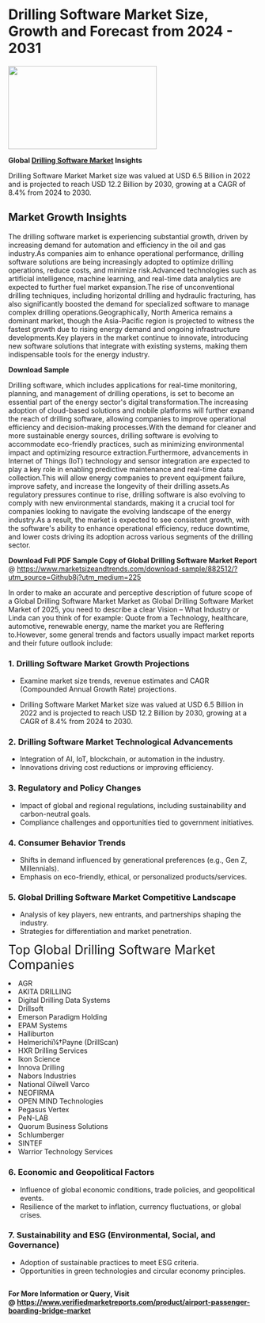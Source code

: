 <H1>Drilling Software Market Size, Growth and Forecast from 2024 - 2031</H1><img class="aligncenter size-medium wp-image-584254" src="https://thirdeyenews.in/wp-content/uploads/2024/09/Global-Market-Research-300x168.jpeg" alt="" width="300" height="168" /><p><strong>Global&nbsp;<a href="https://www.marketsizeandtrends.com/download-sample/882512/?utm_source=Github8j?utm_medium=225">Drilling Software Market</a> Insights</strong></p><p>Drilling Software Market Market size was valued at USD 6.5 Billion in 2022 and is projected to reach USD 12.2 Billion by 2030, growing at a CAGR of 8.4% from 2024 to 2030.</p><p><h2>Market Growth Insights</h2> <p>The drilling software market is experiencing substantial growth, driven by increasing demand for automation and efficiency in the oil and gas industry.As companies aim to enhance operational performance, drilling software solutions are being increasingly adopted to optimize drilling operations, reduce costs, and minimize risk.Advanced technologies such as artificial intelligence, machine learning, and real-time data analytics are expected to further fuel market expansion.The rise of unconventional drilling techniques, including horizontal drilling and hydraulic fracturing, has also significantly boosted the demand for specialized software to manage complex drilling operations.Geographically, North America remains a dominant market, though the Asia-Pacific region is projected to witness the fastest growth due to rising energy demand and ongoing infrastructure developments.Key players in the market continue to innovate, introducing new software solutions that integrate with existing systems, making them indispensable tools for the energy industry.</p> <p><strong>Download Sample</strong></p> <p>Drilling software, which includes applications for real-time monitoring, planning, and management of drilling operations, is set to become an essential part of the energy sector's digital transformation.The increasing adoption of cloud-based solutions and mobile platforms will further expand the reach of drilling software, allowing companies to improve operational efficiency and decision-making processes.With the demand for cleaner and more sustainable energy sources, drilling software is evolving to accommodate eco-friendly practices, such as minimizing environmental impact and optimizing resource extraction.Furthermore, advancements in Internet of Things (IoT) technology and sensor integration are expected to play a key role in enabling predictive maintenance and real-time data collection.This will allow energy companies to prevent equipment failure, improve safety, and increase the longevity of their drilling assets.As regulatory pressures continue to rise, drilling software is also evolving to comply with new environmental standards, making it a crucial tool for companies looking to navigate the evolving landscape of the energy industry.As a result, the market is expected to see consistent growth, with the software's ability to enhance operational efficiency, reduce downtime, and lower costs driving its adoption across various segments of the drilling sector.</p> <p><span class=""><strong>Download Full PDF Sample Copy of Global Drilling Software Market Report</strong> @ <a href="https://www.marketsizeandtrends.com/download-sample/882512/?utm_source=Github8j?utm_medium=225" target="_blank">https://www.marketsizeandtrends.com/download-sample/882512/?utm_source=Github8j?utm_medium=225</a></span></p><p>In order to make an accurate and perceptive description of future scope of a Global&nbsp;Drilling Software Market Market as Global&nbsp;Drilling Software Market Market of 2025, you need to describe a clear Vision &ndash; What Industry or Linda can you think of for example: Quote from a Technology, healthcare, automotive, renewable energy, name the market you are Reffering to.However, some general trends and factors usually impact market reports and their future outlook include:</p><h3>1.&nbsp;<strong>Drilling Software Market Growth Projections</strong></h3><ul><li>Examine market size trends, revenue estimates and CAGR (Compounded Annual Growth Rate) projections.</li><li><p>Drilling Software Market Market size was valued at USD 6.5 Billion in 2022 and is projected to reach USD 12.2 Billion by 2030, growing at a CAGR of 8.4% from 2024 to 2030.</p></li></ul><h3>2.&nbsp;<strong>Drilling Software Market Technological Advancements</strong></h3><ul><li>Integration of AI, IoT, blockchain, or automation in the industry.</li><li>Innovations driving cost reductions or improving efficiency.</li></ul><h3>3.&nbsp;<strong>Regulatory and Policy Changes</strong></h3><ul><li>Impact of global and regional regulations, including sustainability and carbon-neutral goals.</li><li>Compliance challenges and opportunities tied to government initiatives.</li></ul><h3>4.&nbsp;<strong>Consumer Behavior Trends</strong></h3><ul><li>Shifts in demand influenced by generational preferences (e.g., Gen Z, Millennials).</li><li>Emphasis on eco-friendly, ethical, or personalized products/services.</li></ul><h3>5.&nbsp;<strong>Global Drilling Software Market Competitive Landscape</strong></h3><ul><li>Analysis of key players, new entrants, and partnerships shaping the industry.</li><li>Strategies for differentiation and market penetration.</li></ul><p data-pm-slice="1 1 []"><span style="color: inherit; font-family: inherit; font-size: 25px;">Top Global Drilling Software Market Companies</span></p><div class="" data-test-id=""><p><li>AGR</li><li> AKITA DRILLING</li><li> Digital Drilling Data Systems</li><li> Drillsoft</li><li> Emerson Paradigm Holding</li><li> EPAM Systems</li><li> Halliburton</li><li> Helmerichï¼†Payne (DrillScan)</li><li> HXR Drilling Services</li><li> Ikon Science</li><li> Innova Drilling</li><li> Nabors Industries</li><li> National Oilwell Varco</li><li> NEOFIRMA</li><li> OPEN MIND Technologies</li><li> Pegasus Vertex</li><li> PeN-LAB</li><li> Quorum Business Solutions</li><li> Schlumberger</li><li> SINTEF</li><li> Warrior Technology Services</li></p></div><h3>6.&nbsp;<strong>Economic and Geopolitical Factors</strong></h3><ul><li>Influence of global economic conditions, trade policies, and geopolitical events.</li><li>Resilience of the market to inflation, currency fluctuations, or global crises.</li></ul><h3>7.&nbsp;<strong>Sustainability and ESG (Environmental, Social, and Governance)</strong></h3><ul><li>Adoption of sustainable practices to meet ESG criteria.</li><li>Opportunities in green technologies and circular economy principles.</li></ul><h2><strong style="font-size: 14px;">For More Information or Query, Visit @&nbsp;</strong><a style="background-color: #ffffff; font-size: 14px;" href="https://www.marketsizeandtrends.com/report/drilling-software-market/" target="_blank">https://www.verifiedmarketreports.com/product/airport-passenger-boarding-bridge-market</a></h2>
